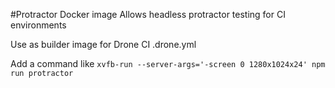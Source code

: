 #Protractor Docker image
Allows headless protractor testing for CI environments

Use as builder image for Drone CI .drone.yml

Add a command like `xvfb-run --server-args='-screen 0 1280x1024x24' npm run protractor`
